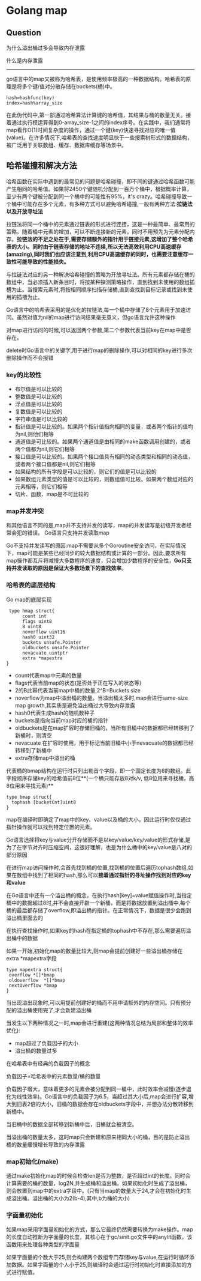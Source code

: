 # Golang map


## Question

为什么溢出桶过多会导致内存泄露

什么是内存泄露

----

go语言中的map又被称为哈希表，是使用频率极高的一种数据结构。哈希表的原理是将多个键/值对分散存储在buckets(桶)中。

    hash=hashfunc(key)
    index=hash%array_size

在此伪代码中,第一部通过哈希算法计算键的哈希值，其结果与桶的数量无关。接着通过执行模运算得到0-array_size-1之间的index序号。在实践中，我们通常将map看作O(1)时间复杂度的操作，通过一个键(key)快速寻找对应的唯一值(value)。在许多情况下,哈希表的查找速度明显快于一些搜索树形式的数据结构，被广泛用于关联数组、缓存、数据库缓存等场景中。

## 哈希碰撞和解决方法

哈希函数在实际中遇到的最常见的问题是哈希碰撞，即不同的键通过哈希函数可能产生相同的哈希值。如果将2450个键随机分配到一百万个桶中，根据概率计算，至少有两个键被分配到同一个桶中的可能性有95%，it's crazy。哈希碰撞导致一个桶中可能存在多个元素，有多种方式可以避免哈希碰撞,一般有两种方法:**拉链法以及开放寻址法**

拉链法将同一个桶中的元素通过链表的形式进行连接，这是一种最简单、最常用的策略。随着桶中元素的增加，可以不断连接新的元素，同时不用预先为元素分配内存。**拉链法的不足之处在于,需要存储额外的指针用于链接元素,这增加了整个哈希表的大小。同时由于链表存储的地址不连续,所以无法高效利用CPU高速缓存(amazing),同时我们也应该注意到,利用CPU高速缓存的同时，也需要注意缓存一致性可能导致的性能损失。**

与拉链法对应的另一种解决哈希碰撞的策略为开放寻址法。所有元素都存储在桶的数组中，当必须插入新条目时，将按某种探测策略操作，直到找到未使用的数组插槽为止。当搜索元素时,将按相同顺序扫描存储桶,直到查找到目标记录或找到未使用的插槽为止。


Go语言中的哈希表采用的是优化的拉链法,每一个桶中存储了8个元素用于加速访问。虽然对值为nil的map进行访问结果毫无意义，但go语言允许这种操作

对map进行访问的时候,可以返回两个参数,第二个参数代表当前key在map中是否存在。

delete时Go语言中的关键字,用于进行map的删除操作,可以对相同的key进行多次删除操作而不会报错

### key的比较性

+ 布尔值是可以比较的
+ 整数值是可以比较的
+ 浮点值是可以比较的
+ 复数值是可以比较的
+ 字符串值是可以比较的
+ 指针值是可以比较的。如果两个指针值指向相同的变量，或者两个指针的值均为nil,则他们相等
+ 通道值是可比较的。如果两个通道值是由相同的make函数调用创建的，或者两个值都为nil,则它们相等
+ 接口值是可以比较的。如果两个接口值具有相同的动态类型和相同的动态值，或者两个接口值都是nil,则它们相等
+ 如果结构的所有字段是可以比较的，则它们的值是可以比较的
+ 如果数组元素类型的值是可以比较的，则数组值可比较。如果两个数组对应的元素相等，则它们相等
+ 切片、函数、map是不可比较的

### map并发冲突

和其他语言不同的是,map并不支持并发的读写，map的并发读写是初级开发者经常会犯的错误。
Go语言只支持并发读取map

Go不支持并发读写的原因:map不需要从多个Goroutine安全访问，在实际情况下，map可能是某些已经同步的较大数据结构或计算的一部分。因此,要求所有map操作都互斥将减慢大多数程序的速度，只会增加少数程序的安全性，**Go只支持并发读取的原因是保证大多数场景下的查找效率**。

### 哈希表的底层结构

Go map的底层实现
    
     type hmap struct{
          count int
          flags uint8
          B uint8
          noverflow uint16
          hash0 uint32
          buckets unsafe.Pointer
          oldbuckets unsafe.Pointer
          nevacuate uintptr
          extra *mapextra
    }

+ count代表map中元素的数量
+ flags代表当前map的状态(是否处于正在写入的状态等)
+ 2的B此幂代表当前map中桶的数量,2^B=Buckets size
+ noverflow为map中溢出桶的数量。当溢出桶太多时,map会进行same-size map growth,其实质是避免溢出桶过大导致内存泄露
+ hash0代表生成hash的随机数种子
+ buckets是指向当前map对应的桶的指针
+ oldbuckets是在map扩容时存储旧桶的，当所有旧桶中的数据都已经转移到了新桶时，则清空
+ nevacuate 在扩容时使用，用于标记当前旧桶中小于nevacuate的数据都已经转移到了新桶中
+ extra存储map中溢出的桶

代表桶的bmap结构在运行时只列出勒首个字段，即一个固定长度为8的数组。此字段顺序存储key的哈希值前8位**(一个桶只能存放8对k/v, 低8位用来寻找桶，高8位用来寻找元素)**

    type bmap struct{
      tophash [bucketCnt]uint8
    }
    

map在编译时即确定了map中的key、value以及桶的大小，因此运行时仅仅通过指针操作就可以找到特定位置的元素。


Go语言选择将key与value分开存储而不是以key/value/key/value的形式存储,是为了在字节对齐时压缩空间，这很好理解，也是为什么桶中的key/value是八对的部分原因

在进行map访问操作时,会首先找到桶的位置,找到桶的位置后遍历tophash数组,如果在数组中找到了相同的hash,那么可以**接着通过指针的寻址操作找到对应的key和value**

在Go语言中还有一个溢出桶的概念，在执行hash[key]=value赋值操作时,当指定桶中的数据超过8时,并不会直接开辟一个新桶，而是将数据放置到溢出桶中,每个桶的最后都存储了overflow,即溢出桶的指针。在正常情况下，数据是很少会跑到溢出桶里面去的

在执行查找操作时,如果key的hash在指定桶的tophash中不存在,那么需要遍历溢出桶中的数据

如果一开始,初始化map的数量比较大,则map会提前创建好一些溢出桶存储在extra *mapextra字段

    type mapextra struct{
     overflow *[]*bmap
     oldoverflow  *[]*bmap
     nextOverflow *bmap
    }

当出现溢出现象时,可以用提前创建好的桶而不用申请额外的内存空间。只有预分配的溢出桶使用完了,才会新建溢出桶

当发生以下两种情况之一时,map会进行重建(这两种情况总结为局部和整体的效率优化):

+ map超过了负载因子的大小
+ 溢出桶的数量过多

在哈希表中有经典的负载因子的概念

负载因子=哈希表中的元素数量/桶的数量

负载因子增大，意味着更多的元素会被分配到同一桶中，此时效率会减慢(逐步退化为线性效率)。Go语言中的负载因子为6.5，当超过其大小后,map会进行扩容,增大到旧表2倍的大小，旧桶的数据会存在oldbuckets字段中，并想办法分散转移到新桶中。

当旧桶中的数据全部转移到新桶中后，旧桶就会被清空。

当溢出桶的数量太多，这时map只会新建和原来相同大小的桶，目的是防止溢出桶的数量缓慢增长导致的内存泄露


### map初始化(make)

通过make初始化map的时候会检查len是否为整数，是否超过int的长度。同时会计算需要的桶的数量，log2N,并生成桶和溢出桶。如果初始化时生成了溢出桶，则会放置到map中的extra字段中。(只有当map的数量大于24,才会在初始化时生成溢出桶。溢出桶的大小为2(b-4),其中,b为桶的大小)


### 字面量初始化

如果map采用字面量初始化的方式，那么它最终仍然需要转换为make操作。map的长度自动推断为字面量的长度，其核心在于gc/sinit.go文件中的anylit函数，该函数用来处理各种类型的字面量

如果字面量的个数大于25,则会构建两个数组专门存储key与value,在运行时循环添加数据。如果字面量的个人小于25,则编译时会通过运行时初始化时直接添加的方式进行赋值。




